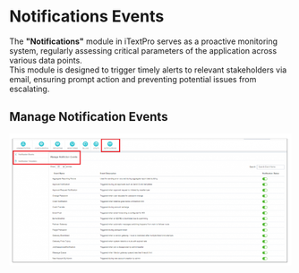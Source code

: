 # Notifications Events

The **"Notifications"** module in iTextPro serves as a proactive monitoring system, regularly assessing critical parameters of the application across various data points.  
This module is designed to trigger timely alerts to relevant stakeholders via email, ensuring prompt action and preventing potential issues from escalating.

## Manage Notification Events

![Notification Events](images/event1.png)
